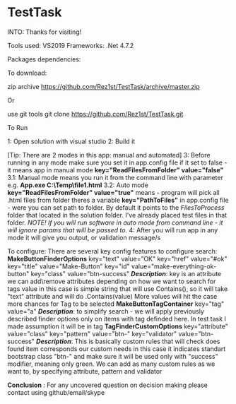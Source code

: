 # TestTask

INTO: Thanks for visiting!

Tools used:
VS2019
Frameworks:
.Net 4.7.2

Packages dependencies:
  <package id="FSharp.Core" version="4.5.2" targetFramework="net472" />
  <package id="HtmlAgilityPack" version="1.11.7" targetFramework="net45" />
  <package id="ScrapySharp" version="3.0.0" targetFramework="net472" />

To download:

zip archive
https://github.com/Rez1st/TestTask/archive/master.zip

Or

use git tools
git clone https://github.com/Rez1st/TestTask.git


To Run 

1: Open solution with visual studio 
2: Build it 

[Tip: There are 2 modes in this app: manual and automated] 
3: Before running in any mode make sure you set it in app.config file if it set to false - it means app in manual mode
**key="ReadFilesFromFolder" value="false"** 
 3.1: Manual mode means you run it from the command line with parameter e.g. **App.exe C:\Temp\file1.html** 
 3.2: Auto mode **key="ReadFilesFromFolder" value="true"** means - program will pick all .html files from folder
     theres a variable **key="PathToFiles"** in app.config file - were you can set path to folder. By default it points to the
     _FilesToProcess_ folder that located in the solution folder. I've already placed test files in that folder. 
 _NOTE! If you will run software in auto mode from command line - it will ignore params that will be passed to._ 
4: After you will run app in any mode it will give you output, or validation message/s 

To configure: 
There are several key config features to configure search: 
**MakeButtonFinderOptions** 
      key="text" value="OK" 
      key="href" value="#ok" 
      key="title" value="Make-Button" 
      key="id" value="make-everything-ok-button" 
      key="class" value="btn-success" 
      _**Description**_: key is an attribute we can add\remove attributes depending on how we want to search for tags
                         value in this case is simple string that will use Contains(), so it will take "text" attribute and will do                             .Contains(value) 
                        More values will hit the case more chances for Tag to be selected 
**MakeButtonTagContainer** 
       key="tag" value="a" 
      _**Description**_: to simplify search - we will apply previously described finder options only on items with tag definded here.
                         In test task I made assumption it will be in <a /> tag 
**TagFinderCustomOptions**
      <BootstrapCustomOption>
        key="attribute" value="class"
        key="pattern" value="btn-"
        key="validator" value="btn-success"
      </BootstrapCustomOption>
     _**Description**_: This is basically custom rules that will check does found item corresponds our custom needs
                        in this case it indicates standart bootstrap class "btn-" and make sure it will be used only with 
                        "success" modifier, meaning only green.
                        We can add as many custom rules as we want to, by specifying attribute, pattern and validator


**Conclusion** : For any uncovered question on decision making please contact using github/email/skype
